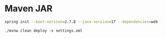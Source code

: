 # Maven JAR

```sh
spring init --boot-version=2.7.8 --java-version=17 --dependencies=web --type=maven-project --group-id=com.markruler --version=0.1.0 maven-jar
```

```
./mvnw clean deploy -s settings.xml
```
